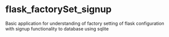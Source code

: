 # flask_factorySet_signup
Basic application for understanding of factory setting of flask configuration with signup functionality to database using sqlite
